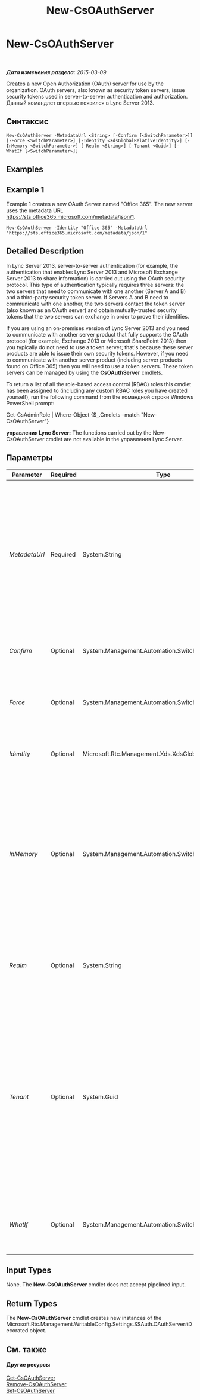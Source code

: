 ﻿---
title: New-CsOAuthServer
TOCTitle: New-CsOAuthServer
ms:assetid: b9d10216-a743-4e62-9cf0-6d5fb55dd64e
ms:mtpsurl: https://technet.microsoft.com/ru-ru/library/JJ205206(v=OCS.15)
ms:contentKeyID: 49310962
ms.date: 05/19/2016
mtps_version: v=OCS.15
ms.translationtype: HT
---

# New-CsOAuthServer

 

_**Дата изменения раздела:** 2015-03-09_

Creates a new Open Authorization (OAuth) server for use by the organization. OAuth servers, also known as security token servers, issue security tokens used in server-to-server authentication and authorization. Данный командлет впервые появился в Lync Server 2013.

## Синтаксис

    New-CsOAuthServer -MetadataUrl <String> [-Confirm [<SwitchParameter>]] [-Force <SwitchParameter>] [-Identity <XdsGlobalRelativeIdentity>] [-InMemory <SwitchParameter>] [-Realm <String>] [-Tenant <Guid>] [-WhatIf [<SwitchParameter>]]

## Examples

## Example 1

Example 1 creates a new OAuth Server named "Office 365". The new server uses the metadata URL https://sts.office365.microsoft.com/metadata/json/1.

    New-CsOAuthServer -Identity "Office 365" -MetadataUrl "https://sts.office365.microsoft.com/metadata/json/1"

## Detailed Description

In Lync Server 2013, server-to-server authentication (for example, the authentication that enables Lync Server 2013 and Microsoft Exchange Server 2013 to share information) is carried out using the OAuth security protocol. This type of authentication typically requires three servers: the two servers that need to communicate with one another (Server A and B) and a third-party security token server. If Servers A and B need to communicate with one another, the two servers contact the token server (also known as an OAuth server) and obtain mutually-trusted security tokens that the two servers can exchange in order to prove their identities.

If you are using an on-premises version of Lync Server 2013 and you need to communicate with another server product that fully supports the OAuth protocol (for example, Exchange 2013 or Microsoft SharePoint 2013) then you typically do not need to use a token server; that's because these server products are able to issue their own security tokens. However, if you need to communicate with another server product (including server products found on Office 365) then you will need to use a token servers. These token servers can be managed by using the **CsOAuthServer** cmdlets.

To return a list of all the role-based access control (RBAC) roles this cmdlet has been assigned to (including any custom RBAC roles you have created yourself), run the following command from the командной строки Windows PowerShell prompt:

Get-CsAdminRole | Where-Object {$\_.Cmdlets –match "New-CsOAuthServer"}

**управления Lync Server:** The functions carried out by the New-CsOAuthServer cmdlet are not available in the управления Lync Server.

## Параметры


<table>
<colgroup>
<col style="width: 25%" />
<col style="width: 25%" />
<col style="width: 25%" />
<col style="width: 25%" />
</colgroup>
<thead>
<tr class="header">
<th>Parameter</th>
<th>Required</th>
<th>Type</th>
<th>Description</th>
</tr>
</thead>
<tbody>
<tr class="odd">
<td><p><em>MetadataUrl</em></p></td>
<td><p>Required</p></td>
<td><p>System.String</p></td>
<td><p>URL where the WS-FederationMetadata for the server is published. Servers use the metadata to agree on the types of tokens that will be exchanged as well the keys that will be used to sign these tokens. Note that the specified URL must be available when you run the <strong>New-CsOAuthServer</strong> cmdlet or else the command will fail.</p></td>
</tr>
<tr class="even">
<td><p><em>Confirm</em></p></td>
<td><p>Optional</p></td>
<td><p>System.Management.Automation.SwitchParameter</p></td>
<td><p>Prompts you for confirmation before executing the command.</p></td>
</tr>
<tr class="odd">
<td><p><em>Force</em></p></td>
<td><p>Optional</p></td>
<td><p>System.Management.Automation.SwitchParameter</p></td>
<td><p>Suppresses the display of any non-fatal error message that might occur when running the command.</p></td>
</tr>
<tr class="even">
<td><p><em>Identity</em></p></td>
<td><p>Optional</p></td>
<td><p>Microsoft.Rtc.Management.Xds.XdsGlobalRelativeIdentity</p></td>
<td><p>Friendly (and unique) name used to identify the OAuth server.</p></td>
</tr>
<tr class="odd">
<td><p><em>InMemory</em></p></td>
<td><p>Optional</p></td>
<td><p>System.Management.Automation.SwitchParameter</p></td>
<td><p>Creates an object reference without actually committing the object as a permanent change. If you assign the output of this cmdlet called with this parameter to a variable, you can make changes to the properties of the object reference and then commit those changes by calling this cmdlet’s matching Set- cmdlet.</p></td>
</tr>
<tr class="even">
<td><p><em>Realm</em></p></td>
<td><p>Optional</p></td>
<td><p>System.String</p></td>
<td><p>Server-to-server security container. By default, Lync Server 2013 uses your default SIP domain as its OAuth realm.</p></td>
</tr>
<tr class="odd">
<td><p><em>Tenant</em></p></td>
<td><p>Optional</p></td>
<td><p>System.Guid</p></td>
<td><p>Globally unique identifier (GUID) of the Skype для бизнеса Online tenant account for which the new OAuth server is being created. For example:</p>
<p>–Tenant &quot;38aad667-af54-4397-aaa7-e94c79ec2308&quot;</p>
<p>You can return the tenant ID for each of your tenants by running this command:</p>
<p>Get-CsTenant | Select-Object DisplayName, TenantID</p></td>
</tr>
<tr class="even">
<td><p><em>WhatIf</em></p></td>
<td><p>Optional</p></td>
<td><p>System.Management.Automation.SwitchParameter</p></td>
<td><p>Describes what would happen if you executed the command without actually executing the command.</p></td>
</tr>
</tbody>
</table>


## Input Types

None. The **New-CsOAuthServer** cmdlet does not accept pipelined input.

## Return Types

The **New-CsOAuthServer** cmdlet creates new instances of the Microsoft.Rtc.Management.WritableConfig.Settings.SSAuth.OAuthServer\#Decorated object.

## См. также

#### Другие ресурсы

[Get-CsOAuthServer](get-csoauthserver.md)  
[Remove-CsOAuthServer](remove-csoauthserver.md)  
[Set-CsOAuthServer](set-csoauthserver.md)

